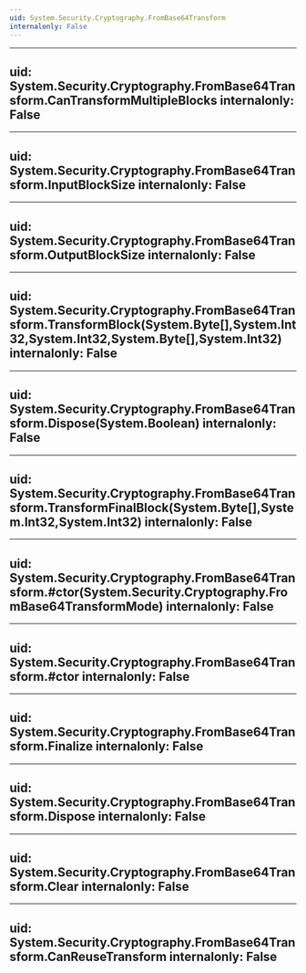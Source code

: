 ```yaml
---
uid: System.Security.Cryptography.FromBase64Transform
internalonly: False
---
```


---
uid: System.Security.Cryptography.FromBase64Transform.CanTransformMultipleBlocks
internalonly: False
---

---
uid: System.Security.Cryptography.FromBase64Transform.InputBlockSize
internalonly: False
---

---
uid: System.Security.Cryptography.FromBase64Transform.OutputBlockSize
internalonly: False
---

---
uid: System.Security.Cryptography.FromBase64Transform.TransformBlock(System.Byte[],System.Int32,System.Int32,System.Byte[],System.Int32)
internalonly: False
---

---
uid: System.Security.Cryptography.FromBase64Transform.Dispose(System.Boolean)
internalonly: False
---

---
uid: System.Security.Cryptography.FromBase64Transform.TransformFinalBlock(System.Byte[],System.Int32,System.Int32)
internalonly: False
---

---
uid: System.Security.Cryptography.FromBase64Transform.#ctor(System.Security.Cryptography.FromBase64TransformMode)
internalonly: False
---

---
uid: System.Security.Cryptography.FromBase64Transform.#ctor
internalonly: False
---

---
uid: System.Security.Cryptography.FromBase64Transform.Finalize
internalonly: False
---

---
uid: System.Security.Cryptography.FromBase64Transform.Dispose
internalonly: False
---

---
uid: System.Security.Cryptography.FromBase64Transform.Clear
internalonly: False
---

---
uid: System.Security.Cryptography.FromBase64Transform.CanReuseTransform
internalonly: False
---
